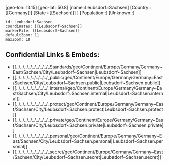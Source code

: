 ﻿---
location: [50.8,13.15]
mapzoom: [7,12] 
mapmarker: city 
type: City
tags:
- geo/City


SpocWebEntityId: 31963
isDeleted: false
confidential: public

---
[geo-lon::13.15]
[geo-lat::50.8]
[name::Leubsdorf~Sachsen]
[Country::[[Germany]]]
[State ::[[Sachsen]]] ]
[Population::]
[Unknown::]


```leaflet
id: Leubsdorf~Sachsen
coordinates: [[Leubsdorf~Sachsen]]
markerFile: [[Leubsdorf~Sachsen]]
defaultZoom: 11 
maxZoom: 18
```


## Confidential Links & Embeds: 
- [[../../../../../../../../_Standards/geo/Continent/Europe/Germany/Germany~East/Sachsen/City/Leubsdorf~Sachsen|Leubsdorf~Sachsen]] 
- [[../../../../../../../../_public/geo/Continent/Europe/Germany/Germany~East/Sachsen/City/Leubsdorf~Sachsen.public|Leubsdorf~Sachsen.public]] 
- [[../../../../../../../../_internal/geo/Continent/Europe/Germany/Germany~East/Sachsen/City/Leubsdorf~Sachsen.internal|Leubsdorf~Sachsen.internal]] 
- [[../../../../../../../../_protect/geo/Continent/Europe/Germany/Germany~East/Sachsen/City/Leubsdorf~Sachsen.protect|Leubsdorf~Sachsen.protect]] 
- [[../../../../../../../../_private/geo/Continent/Europe/Germany/Germany~East/Sachsen/City/Leubsdorf~Sachsen.private|Leubsdorf~Sachsen.private]] 
- [[../../../../../../../../_personal/geo/Continent/Europe/Germany/Germany~East/Sachsen/City/Leubsdorf~Sachsen.personal|Leubsdorf~Sachsen.personal]] 
- [[../../../../../../../../_secret/geo/Continent/Europe/Germany/Germany~East/Sachsen/City/Leubsdorf~Sachsen.secret|Leubsdorf~Sachsen.secret]] 
